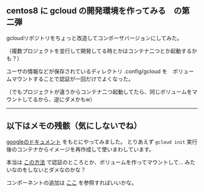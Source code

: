 ## centos8 に gcloud の開発環境を作ってみる　の第二弾

gcloudリポジトリをちょっと改造してコンポーザバージョンにしてみた。

（複数プロジェクトを並行して開発してる時とかはコンテナ二つとか起動するかも？）

ユーザの情報などが保存されているディレクトリ .config/gcloud を　ボリュームマウントすることで認証が一回だけでよくなった。

（でもプロジェクトが違うからコンテナ二つ起動してたら、同じボリュームをマウントしてるから、逆にダメかもw）


---
## 以下はメモの残骸（気にしないでね）

[googleのドキュメント](https://cloud.google.com/sdk/docs/quickstart-redhat-centos?hl=ja) をもとにやってみました。
とりあえず `gcloud init` 実行後のコンテナからイメージを再作成して使いまわしています。

本当は [この方法](https://cloud.google.com/sdk/docs/downloads-docker?hl=ja) で認証のところとか、ボリュームを作ってマウントして... みたいなのをしないとダメなのかな？

コンポーネントの追加は [ここ](https://cloud.google.com/sdk/docs/components?hl=ja#external_package_managers) を参照すればいいかな。
